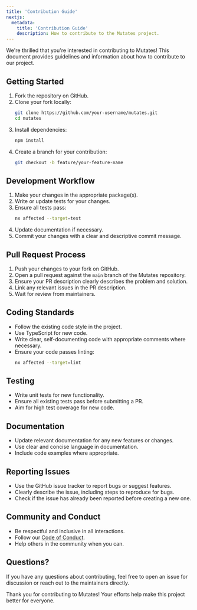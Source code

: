 ```yaml
---
title: 'Contribution Guide'
nextjs:
  metadata:
    title: 'Contribution Guide'
    description: How to contribute to the Mutates project.
---
```


We're thrilled that you're interested in contributing to Mutates! This document provides guidelines
and information about how to contribute to our project.

## Getting Started

1. Fork the repository on GitHub.
2. Clone your fork locally:
   ```bash
   git clone https://github.com/your-username/mutates.git
   cd mutates
   ```
3. Install dependencies:
   ```bash
   npm install
   ```
4. Create a branch for your contribution:
   ```bash
   git checkout -b feature/your-feature-name
   ```

## Development Workflow

1. Make your changes in the appropriate package(s).
2. Write or update tests for your changes.
3. Ensure all tests pass:
   ```bash
   nx affected --target=test
   ```
4. Update documentation if necessary.
5. Commit your changes with a clear and descriptive commit message.

## Pull Request Process

1. Push your changes to your fork on GitHub.
2. Open a pull request against the `main` branch of the Mutates repository.
3. Ensure your PR description clearly describes the problem and solution.
4. Link any relevant issues in the PR description.
5. Wait for review from maintainers.

## Coding Standards

- Follow the existing code style in the project.
- Use TypeScript for new code.
- Write clear, self-documenting code with appropriate comments where necessary.
- Ensure your code passes linting:
  ```bash
  nx affected --target=lint
  ```

## Testing

- Write unit tests for new functionality.
- Ensure all existing tests pass before submitting a PR.
- Aim for high test coverage for new code.

## Documentation

- Update relevant documentation for any new features or changes.
- Use clear and concise language in documentation.
- Include code examples where appropriate.

## Reporting Issues

- Use the GitHub issue tracker to report bugs or suggest features.
- Clearly describe the issue, including steps to reproduce for bugs.
- Check if the issue has already been reported before creating a new one.

## Community and Conduct

- Be respectful and inclusive in all interactions.
- Follow our [Code of Conduct](CODE_OF_CONDUCT.md).
- Help others in the community when you can.

## Questions?

If you have any questions about contributing, feel free to open an issue for discussion or reach out
to the maintainers directly.

Thank you for contributing to Mutates! Your efforts help make this project better for everyone.
